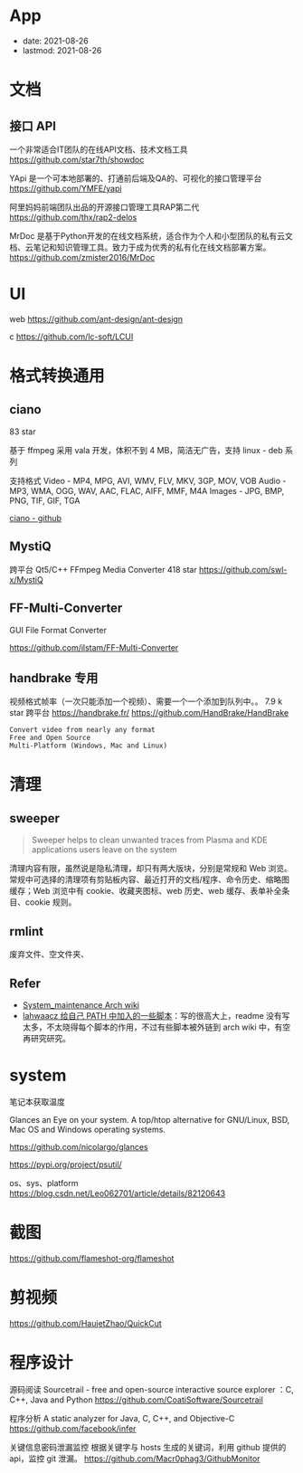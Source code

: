 # App
- date: 2021-08-26
- lastmod: 2021-08-26

# 文档
## 接口 API
一个非常适合IT团队的在线API文档、技术文档工具 
https://github.com/star7th/showdoc

YApi 是一个可本地部署的、打通前后端及QA的、可视化的接口管理平台
https://github.com/YMFE/yapi

阿里妈妈前端团队出品的开源接口管理工具RAP第二代 
https://github.com/thx/rap2-delos

MrDoc 是基于Python开发的在线文档系统，适合作为个人和小型团队的私有云文档、云笔记和知识管理工具。致力于成为优秀的私有化在线文档部署方案。
https://github.com/zmister2016/MrDoc
# UI
web
https://github.com/ant-design/ant-design

c
https://github.com/lc-soft/LCUI
# 格式转换通用
## ciano
83 star

基于 ffmpeg 采用 vala 开发，体积不到 4 MB，简洁无广告，支持 linux - deb 系列

支持格式
    Video - MP4, MPG, AVI, WMV, FLV, MKV, 3GP, MOV, VOB
    Audio - MP3, WMA, OGG, WAV, AAC, FLAC, AIFF, MMF, M4A
    Images - JPG, BMP, PNG, TIF, GIF, TGA

[ciano - github](https://github.com/robertsanseries/ciano)

## MystiQ
跨平台
Qt5/C++ FFmpeg Media Converter
418 star
https://github.com/swl-x/MystiQ

## FF-Multi-Converter

GUI File Format Converter 

https://github.com/ilstam/FF-Multi-Converter

## handbrake 专用
视频格式帧率（一次只能添加一个视频）、需要一个一个添加到队列中。。
7.9 k star 跨平台
https://handbrake.fr/
https://github.com/HandBrake/HandBrake

    Convert video from nearly any format
    Free and Open Source
    Multi-Platform (Windows, Mac and Linux)

# 清理
## sweeper
>Sweeper helps to clean unwanted traces from Plasma and KDE applications users leave on the system

清理内容有限，虽然说是隐私清理，却只有两大版块，分别是常规和 Web 浏览。常规中可选择的清理项有剪贴板内容、最近打开的文档/程序、命令历史、缩略图缓存；Web 浏览中有 cookie、收藏夹图标、web 历史、web 缓存、表单补全条目、cookie 规则。

## rmlint
废弃文件、空文件夹、

## Refer
- [System_maintenance Arch wiki](https://wiki.archlinux.org/title/System_maintenance)
- [lahwaacz 给自己 PATH 中加入的一些脚本](https://github.com/lahwaacz/Scripts)：写的很高大上，readme 没有写太多，不太晓得每个脚本的作用，不过有些脚本被外链到 arch wiki 中，有空再研究研究。

# system
笔记本获取温度

Glances an Eye on your system. A top/htop alternative for GNU/Linux, BSD, Mac OS and Windows operating systems. 

https://github.com/nicolargo/glances


https://pypi.org/project/psutil/

os、sys、platform
https://blog.csdn.net/Leo062701/article/details/82120643

# 截图
https://github.com/flameshot-org/flameshot

# 剪视频
https://github.com/HaujetZhao/QuickCut

# 程序设计
源码阅读
Sourcetrail - free and open-source interactive source explorer ：C, C++, Java and Python
https://github.com/CoatiSoftware/Sourcetrail

程序分析
A static analyzer for Java, C, C++, and Objective-C 
https://github.com/facebook/infer

关键信息密码泄漏监控
根据关键字与 hosts 生成的关键词，利用 github 提供的 api，监控 git 泄漏。 
https://github.com/Macr0phag3/GithubMonitor
